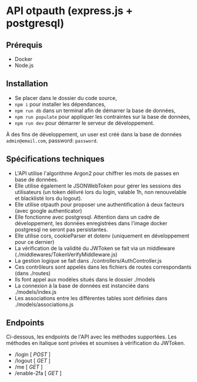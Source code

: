 # API otpauth (express.js + postgresql)

## Prérequis

- Docker
- Node.js

## Installation

- Se placer dans le dossier du code source,
- `npm i` pour installer les dépendances,
- `npm run db` dans un terminal afin de démarrer la base de données,
- `npm run populate` pour appliquer les contraintes sur la base de données,
- `npm run dev` pour démarrer le serveur de développement.

À des fins de développement, un user est créé dans la base de données `admin@email.com`, password: `password`.

## Spécifications techniques

- L'API utilise l'algorithme Argon2 pour chiffrer les mots de passes en base de données.
- Elle utilise également le JSONWebToken pour gérer les sessions des utilisateurs (un token délivré lors du login, valable 1h, non renouvelable et blacklisté lors du logout).
- Elle utilise otpauth pour proposer une authentification à deux facteurs (avec google authenticator)
- Elle fonctionne avec postgresql. Attention dans un cadre de développement, les données enregistrées dans l'image docker postgresql ne seront pas persistantes.
- Elle utilise cors, cookieParser et dotenv (uniquement en développement pour ce dernier)
- La vérification de la validité du JWToken se fait via un middleware (./middlewares/TokenVerifyMiddleware.js)
- La gestion logique se fait dans ./controllers/AuthController.js
- Ces contrôleurs sont appelés dans les fichiers de routes correspondants (dans ./routes)
- Ils font appel aux modèles situés dans le dossier ./models
- La connexion à la base de données est instanciée dans ./models/index.js
- Les associations entre les différentes tables sont définies dans ./models/associations.js

## Endpoints

Ci-dessous, les endpoints de l'API avec les méthodes supportées. Les méthodes en italique sont privées et soumises à vérification du JWToken.

- /login [ *POST* ]
- /logout [ *GET* ]
- /me [ *GET* ]
- /enable-2fa [ *GET* ]
